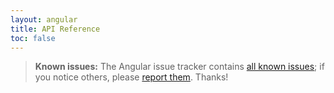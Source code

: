 ```yaml
---
layout: angular
title: API Reference
toc: false
---
```

> **Known issues:** The Angular issue tracker contains
[all known issues][api-issues]; if you notice others, please 
[report them][new-issue]. Thanks!

[new-issue]: https://github.com/dart-lang/angular2/issues/new?title=%5BAPI%20docs%5D
[api-issues]: https://github.com/dart-lang/angular2/issues?q=is%3Aissue%20is%3Aopen%20API

<api-list src="/angular/api/api-list.json" lang="dart"></api-list>
